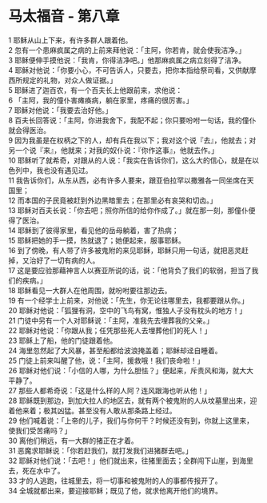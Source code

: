 # 马太福音 - 第八章
  
 1 耶稣从山上下来，有许多群人跟着他。  
 2 忽有一个患麻疯属之病的上前来拜他说：「主阿，你若肯，就会使我洁净。」  
 3 耶稣便伸手摸他说：「我肯，你得洁净吧。」他那麻疯属之病立刻得了洁净。  
 4 耶稣对他说：「你要小心，不可告诉人，只要去，把你本指给祭司看，又供献摩西所规定的礼物，对众人做证据。」  
 5 耶稣进了迦百农，有一个百夫长上他跟前来，求他说：  
 6 「主阿，我的僮仆害瘫痪病，躺在家里，疼痛的很厉害。」  
 7 耶稣对他说：「我要去治好他。」  
 8 百夫长回答说：「主阿，你进我舍下，我配不起；你只要吩咐一句话，我的僮仆就会得医治。  
 9 因为我虽是在权柄之下的人，却有兵在我以下；我对这个说『去』，他就去；对另一个说『来』，他就来；对我的奴仆说：『你作这事』，他就去作。」  
 10 耶稣听了就希奇，对跟从的人说：「我实在告诉你们，这么大的信心，就是在以色列中，我也没有遇见过。  
 11 我告诉你们，从东从西，必有许多人要来，跟亚伯拉罕以撒雅各一同坐席在天国里；  
 12 而本国的子民竟被赶到外边黑暗里去；在那里必有哀哭和切齿。」  
 13 耶稣对百夫长说：「你去吧；照你所信的给你作成了。」就在那一刻，那僮仆便得了医治。  
 14 耶稣到了彼得家里，看见他的岳母躺着，害了热病；  
 15 耶稣把她的手一摸，热就退了；她便起来，服事耶稣。  
 16 到了傍晚，有人带了许多被鬼附的来见耶稣，耶稣只用一句话，就把恶灵赶掉，又治好了一切有病的人。  
 17 这是要应验那藉神言人以赛亚所说的话，说：「他背负了我们的软弱，担当了我们的疾病。」  
 18 耶稣看见一大群人在他周围，就吩咐要往那边去。  
 19 有一个经学士上前来，对他说：「先生，你无论往哪里去，我都要跟从你。」  
 20 耶稣对他说：「狐狸有洞，空中的飞鸟有窝，惟独人子没有枕头的地方！」  
 21 门徒中另有一个人对耶稣说：「主阿，准我先去埋葬我的父亲。」  
 22 耶稣对他说：「你跟从我；任凭那些死人去埋葬他们的死人！」  
 23 耶稣上了船，他的门徒跟着他。  
 24 海里忽然起了大风暴，甚至船都给波浪掩盖着；耶稣却迳自睡着。  
 25 门徒上前来叫醒了他，说：「主阿，援救哦！我们丧命啦！」  
 26 耶稣对他们说：「小信的人哪，为什么胆怯？」便起来，斥责风和海，就大大平静了。  
 27 那些人都希奇说：「这是什么样的人阿？连风跟海也听从他！」  
 28 耶稣既到那边，到加大拉人的地区去，就有两个被鬼附的人从坟墓里出来，迎着他来着；极其凶猛。甚至没有人敢从那条路上经过。  
 29 他们喊着说：「上帝的儿子，我们与你何干？时候还没有到，你就上这里来，使我们受苦痛吗？」  
 30 离他们稍远，有一大群的猪正在才着。  
 31 恶魔求耶稣说：「你若赶我们，就打发我们进猪群去吧。」  
 32 耶稣对他们说：「去吧！」他们就出来，往猪里面去；全群闯下山崖，到海里去，死在水中了。  
 33 才的人逃跑，往城里去，将一切事和被鬼附的人的事都传报开了。  
 34 全城就都出来，要迎接耶稣；既见了他，就求他离开他们的境界。